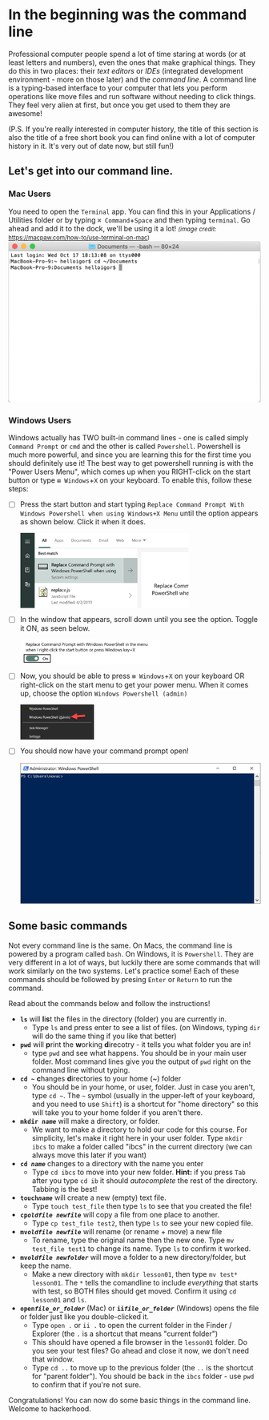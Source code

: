 # In the beginning was the command line

Professional computer people spend a lot of time staring at words (or at least letters and numbers), even the ones that make graphical things. They do this in two places: their *text editors* or *IDEs* (integrated development environment - more on those later) and the *command line*. A command line is a typing-based interface to your computer that lets you perform operations like move files and run software without needing to click things. They feel very alien at first, but once you get used to them they are awesome!

(P.S. If you're really interested in computer history, the title of this section is also the title of a free short book you can find online with a lot of computer history in it. It's very out of date now, but still fun!)

## Let's get into our command line.

### Mac Users 

You need to open the `Terminal` app. You can find this in your Applications / Utilities folder or by typing `⌘ Command`+`Space` and then typing `terminal`. Go ahead and add it to the dock, we'll be using it a lot! <small>*(image credit:* https://macpaw.com/how-to/use-terminal-on-mac)</small>
![Mac Terminal Window](media/01/img000_mac_terminal.png)

### Windows Users

Windows actually has TWO built-in command lines - one is called simply `Command Prompt` or `cmd` and the other is called `Powershell`. Powershell is much more powerful, and since you are learning this for the first time you should definitely use it! The best way to get powershell running is with the "Power Users Menu", which comes up when you RIGHT-click on the start button or type `⊞ Windows`+`X` on your keyboard. To enable this, follow these steps:
- [ ] Press the start button and start typing `Replace Command Prompt With Windows Powershell when using Windows+X Menu` until the option appears as shown below. Click it when it does.
   
   <img alt="Command in Start Menu" src="media/01/img001_replace_command_prompt_option.png" height=150 align=center>
- [ ] In the window that appears, scroll down until you see the option. Toggle it ON, as seen below.
  
   <img alt="Togggle Item" src="media/01/img002_replace_toggle.png" height=50 align=center>
- [ ] Now, you should be able to press `⊞ Windows`+`X` on your keyboard OR right-click on the start menu to get your power menu. When it comes up, choose the option `Windows Powershell (admin)`
  
    <img alt="Powershell Admin" src="media/01/img003_powershell_admin.png" height=70 align=center>
- [ ] You should now have your command prompt open!
  
   ![Powershell Window](media/01/img005_powershell_window.png)

## Some basic commands

Not every command line is the same. On Macs, the command line is powered by a program called `bash`. On Windows, it is `Powershell`.  They are very different in a lot of ways, but luckily there are some commands that will work similarly on the two systems. Let's practice some! Each of these commands should be followed by presing `Enter` or `Return` to run the command. 

Read about the commands below and follow the instructions!

* **`ls`** will **l**i**s**t the files in the directory (folder) you are currently in. 
  * Type `ls` and press enter to see a list of files. (on Windows, typing `dir` will do the same thing if you like that better)
* **`pwd`** will **p**rint the **w**orking **d**irecotry - it tells you what folder you are in! 
  * type `pwd` and see what happens. You should be in your main user folder. Most command lines give you the output of `pwd` right on the command line without typing.
* **`cd ~`** **c**hanges **d**irectories to your home (~) folder
  * You should be in your home, or user, folder. Just in case you aren't, type `cd ~`. The `~` symbol (usually in the upper-left of your keyboard, and you need to use `Shift`) is a shortcut for "home directory" so this will take you to your home folder if you aren't there.
* **`mkdir `*`name`*** will make a directory, or folder. 
  * We want to make a directory to hold our code for this course. For simplicity, let's make it right here in your user folder. Type `mkdir ibcs` to make a folder called "ibcs" in the current directory (we can always move this later if you want)
* **`cd `*`name`*** changes to a directory with the name you enter
  * Type `cd ibcs` to move into your new folder. **Hint:** if you press `Tab` after you type `cd ib` it should *autocomplete* the rest of the directory. Tabbing is the best!
* **`touch`*`name`*** will create a new (empty) text file. 
  * Type `touch test_file` then type `ls` to see that you created the file!
* **`cp`*`oldfile newfile`*** will copy a file from one place to another. 
  * Type `cp test_file test2`, then type `ls` to see your new copied file.
* **`mv`*`oldfile newfile`*** will rename (or rename + move) a new file 
  * To rename, type the original name then the new one. Type `mv test_file test1` to change its name. Type `ls` to confirm it worked.
* **`mv`*`oldfile newfolder`*** will move a folder to a new directory/folder, but keep the name.
  * Make a new directory with `mkdir lesson01`, then type `mv test* lesson01`. The `*` tells the comandline to include *everything* that starts with test, so BOTH files should get moved. Confirm it using `cd lesson01` and `ls`.
* **`open`*`file_or_folder`*** (Mac) or **`ii`*`file_or_folder`*** (Windows) opens the file or folder just like you double-clicked it.
  * Type `open .` or `ii .` to open the current folder in the Finder / Explorer (the `.` is a shortcut that means "current folder")
  * This should have opened a file browser in the `lesson01` folder. Do you see your test files? Go ahead and close it now, we don't need that window.
  * Type `cd ..` to move up to the previous folder (the `..` is the shortcut for "parent folder"). You should be back in the `ibcs` folder - use `pwd` to confirm that if you're not sure.

Congratulations! You can now do some basic things in the command line. Welcome to hackerhood.                                                           